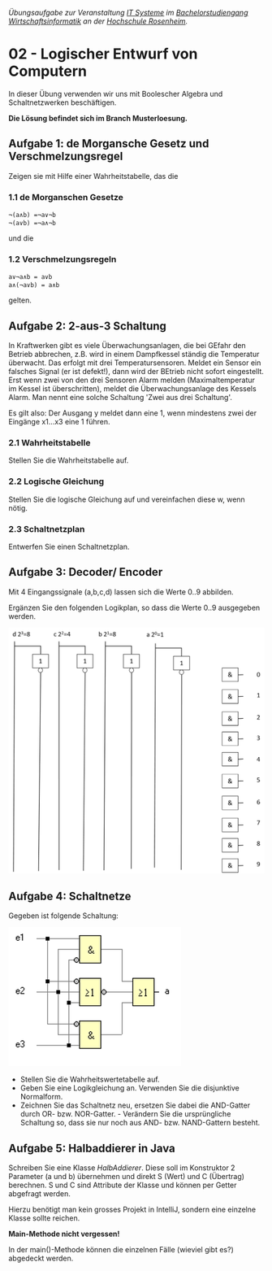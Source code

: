_Übungsaufgabe zur Veranstaltung [IT Systeme](https://hsro-wif-oop.github.io) im [Bachelorstudiengang Wirtschaftsinformatik](https://www.th-rosenheim.de/technik/informatik-mathematik/wirtschaftsinformatik-bachelor/) an der [Hochschule Rosenheim](http://www.th-rosenheim.de)._


# 02 - Logischer Entwurf von Computern

In dieser Übung verwenden wir uns mit Boolescher Algebra und Schaltnetzwerken beschäftigen.

**Die Lösung befindet sich im Branch Musterloesung.**


## Aufgabe 1: de Morgansche Gesetz und Verschmelzungsregel

Zeigen sie mit Hilfe einer Wahrheitstabelle, das die 

### 1.1 de Morganschen Gesetze

```
¬(a∧b) =¬a∨¬b 
¬(a∨b) =¬a∧¬b
```

und die

### 1.2 Verschmelzungsregeln

```
a∨¬a∧b = a∨b 
a∧(¬a∨b) = a∧b 
```

gelten.

## Aufgabe 2: 2-aus-3 Schaltung

In Kraftwerken gibt es viele Überwachungsanlagen, die bei GEfahr den Betrieb abbrechen, z.B. wird in einem Dampfkessel ständig die Temperatur überwacht. Das erfolgt mit drei Temperatursensoren. Meldet ein Sensor ein falsches Signal (er ist defekt!), dann wird der BEtrieb nicht sofort eingestellt. Erst wenn zwei von den drei Sensoren Alarm melden (Maximaltemperatur im Kessel ist überschritten), meldet die Überwachungsanlage des Kessels Alarm. Man nennt eine solche Schaltung 'Zwei aus drei Schaltung'.

Es gilt also: Der Ausgang y meldet dann eine 1, wenn mindestens zwei der Eingänge x1...x3 eine 1 führen.

### 2.1 Wahrheitstabelle

Stellen Sie die Wahrheitstabelle auf.

### 2.2 Logische Gleichung

Stellen Sie die logische Gleichung auf und vereinfachen diese w, wenn nötig.

### 2.3 Schaltnetzplan

Entwerfen Sie einen Schaltnetzplan.

## Aufgabe 3: Decoder/ Encoder

Mit 4 Eingangssignale (a,b,c,d) lassen sich die Werte 0..9 abbilden.

Ergänzen Sie den folgenden Logikplan, so dass die Werte 0..9 ausgegeben werden.


![2-aus-3](./img/decoder.png)


## Aufgabe 4: Schaltnetze

Gegeben ist folgende Schaltung:

![Schaltnetz](./img/schaltnetz.png)

- Stellen Sie die Wahrheitswertetabelle auf. 
- Geben Sie eine Logikgleichung an. Verwenden Sie die disjunktive Normalform.
- Zeichnen Sie das Schaltnetz neu, ersetzen Sie dabei die AND-Gatter durch OR- bzw. NOR-Gatter. - Verändern Sie die ursprüngliche Schaltung so, dass sie nur noch aus AND- bzw. NAND-Gattern besteht.

## Aufgabe 5: Halbaddierer in Java

Schreiben Sie eine Klasse *HalbAddierer*. Diese soll im Konstruktor 2 Parameter (a und b) übernehmen und direkt S (Wert) und C (Übertrag) berechnen. S und C sind Attribute der Klasse und können per Getter abgefragt werden.

Hierzu benötigt man kein grosses Projekt in IntelliJ, sondern eine einzelne Klasse sollte reichen. 

**Main-Methode nicht vergessen!**

In der main()-Methode können die einzelnen Fälle (wieviel gibt es?) abgedeckt werden.